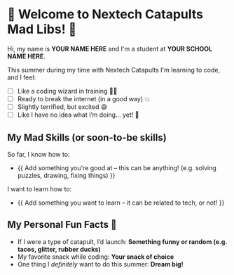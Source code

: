 # 🎯 Welcome to Nextech Catapults Mad Libs! 🚀

Hi, my name is **YOUR NAME HERE** and I'm a student at **YOUR SCHOOL NAME HERE**.

This summer during my time with Nextech Catapults I'm learning to code, and I feel:
- [ ] Like a coding wizard in training 🧙‍♂️
- [ ] Ready to break the internet (in a good way) 💥
- [ ] Slightly terrified, but excited 😅
- [ ] Like I have no idea what I’m doing… yet! 🤔

## My Mad Skills (or soon-to-be skills)

So far, I know how to:
- {{ Add something you're good at – this can be anything! (e.g. solving puzzles, drawing, fixing things) }}

I want to learn how to:
- {{ Add something you want to learn – it can be related to tech, or not! }}

## My Personal Fun Facts 🧠

- If I were a type of catapult, I’d launch: **Something funny or random (e.g. tacos, glitter, rubber ducks)**
- My favorite snack while coding: **Your snack of choice**
- One thing I *definitely* want to do this summer: **Dream big!**
